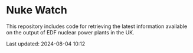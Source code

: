 # Nuke Watch

This repository includes code for retrieving the latest information available on the output of EDF nuclear power plants in the UK.

Last updated: 2024-08-04 10:12